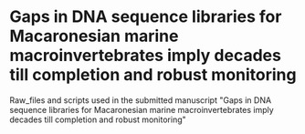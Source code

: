 # Gaps in DNA sequence libraries for Macaronesian marine macroinvertebrates imply decades till completion and robust monitoring

Raw_files and scripts used in the submitted manuscript "Gaps in DNA sequence libraries for Macaronesian marine macroinvertebrates imply decades till completion and robust monitoring"

